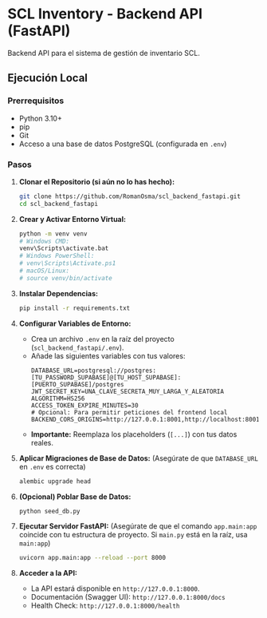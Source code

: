 # SCL Inventory - Backend API (FastAPI)

Backend API para el sistema de gestión de inventario SCL.

## Ejecución Local

### Prerrequisitos
*   Python 3.10+
*   pip
*   Git
*   Acceso a una base de datos PostgreSQL (configurada en `.env`)

### Pasos

1.  **Clonar el Repositorio (si aún no lo has hecho):**
    ```bash
    git clone https://github.com/RomanOsma/scl_backend_fastapi.git
    cd scl_backend_fastapi
    ```

2.  **Crear y Activar Entorno Virtual:**
    ```bash
    python -m venv venv
    # Windows CMD:
    venv\Scripts\activate.bat
    # Windows PowerShell:
    # venv\Scripts\Activate.ps1
    # macOS/Linux:
    # source venv/bin/activate
    ```

3.  **Instalar Dependencias:**
    ```bash
    pip install -r requirements.txt
    ```

4.  **Configurar Variables de Entorno:**
    *   Crea un archivo `.env` en la raíz del proyecto (`scl_backend_fastapi/.env`).
    *   Añade las siguientes variables con tus valores:
        ```env
        DATABASE_URL=postgresql://postgres:[TU_PASSWORD_SUPABASE]@[TU_HOST_SUPABASE]:[PUERTO_SUPABASE]/postgres
        JWT_SECRET_KEY=UNA_CLAVE_SECRETA_MUY_LARGA_Y_ALEATORIA
        ALGORITHM=HS256
        ACCESS_TOKEN_EXPIRE_MINUTES=30
        # Opcional: Para permitir peticiones del frontend local
        BACKEND_CORS_ORIGINS=http://127.0.0.1:8001,http://localhost:8001
        ```
    *   **Importante:** Reemplaza los placeholders (`[...]`) con tus datos reales.

5.  **Aplicar Migraciones de Base de Datos:**
    (Asegúrate de que `DATABASE_URL` en `.env` es correcta)
    ```bash
    alembic upgrade head
    ```

6.  **(Opcional) Poblar Base de Datos:**
    ```bash
    python seed_db.py
    ```

7.  **Ejecutar Servidor FastAPI:**
    (Asegúrate de que el comando `app.main:app` coincide con tu estructura de proyecto. Si `main.py` está en la raíz, usa `main:app`)
    ```bash
    uvicorn app.main:app --reload --port 8000
    ```

8.  **Acceder a la API:**
    *   La API estará disponible en `http://127.0.0.1:8000`.
    *   Documentación (Swagger UI): `http://127.0.0.1:8000/docs`
    *   Health Check: `http://127.0.0.1:8000/health`

    